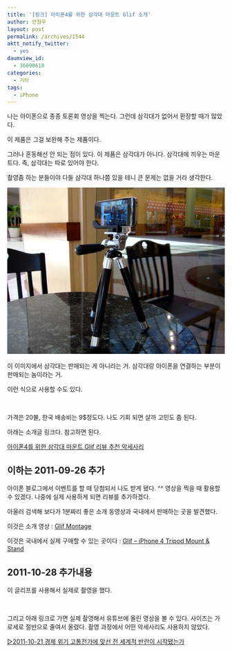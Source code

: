 ```yaml
---
title: '[링크] 아이폰4를 위한 삼각대 마운트 Glif 소개'
author: 안형우
layout: post
permalink: /archives/1544
aktt_notify_twitter:
  - yes
daumview_id:
  - 36690610
categories:
  - 기타
tags:
  - iPhone
---
```

나는 아이폰으로 종종 토론회 영상을 찍는다. 그런데 삼각대가 없어서 환장할 때가 많았다.

이 제품은 그걸 보완해 주는 제품이다.

그러나 혼동해선 안 되는 점이 있다. 이 제품은 삼각대가 아니다. 삼각대에 끼우는 마운트다. 즉, 삼각대는 따로 있어야 한다.

촬영좀 하는 분들이야 다들 삼각대 하나쯤 있을 테니 큰 문제는 없을 거라 생각한다.

<img class="aligncenter" alt="" src="/uploads/legacy/iphone-glif2.jpg" />

이 이미지에서 삼각대는 판매되는 게 아니라는 거. 삼각대랑 아이폰을 연결하는 부분이 판매되는 놈이라는 거.

이런 식으로 사용할 수도 있다.

<img class="aligncenter" alt="" src="https://dl.dropbox.com/u/15546257/blog/mytory/iphone-glif.jpg" />

가격은 20불, 한국 배송비는 9$정도다. 나도 기회 되면 살까 고민도 좀 된다.

아래는 소개글 링크다. 참고하면 된다.

[아이폰4를 위한 삼각대 마운트 Glif 리뷰 추천 악세사리][1]

## 이하는 2011-09-26 추가

아이폰 블로그에서 이벤트를 할 때 당첨되서 나도 받게 됐다. ^^ 영상을 찍을 때 활용할 수 있겠다. 나중에 실제 사용하게 되면 리뷰를 추가하겠다.

아울러 검색해 보다가 1분짜리 좋은 소개 동영상과 국내에서 판매하는 곳을 발견했다.

이것은 소개 영상 : [Glif Montage][2]

이것은 국내에서 실제 구매할 수 있는 곳이다 : [Glif &#8211; iPhone 4 Tripod Mount & Stand][3]

## 2011-10-28 추가내용

이 글리프를 사용해서 실제로 촬영을 했다.

<p style="text-align: center;">
  <img class="aligncenter" alt="" src="https://dl.dropbox.com/u/15546257/blog/mytory/iphone-tripod-using-example.jpg" />
</p>

그리고 아래 링크로 가면 실제 촬영해서 유튜브에 올린 영상을 볼 수 있다. 사이즈는 가로세로 절반으로 줄여서 올렸다. 촬영 과정에서 어떤 악세사리도 사용하지 않았다.

[▷2011-10-21 경제 위기 고통전가에 맞선 전 세계적 반란이 시작됐는가][4]

 [1]: http://iphoneblog.co.kr/1010
 [2]: http://www.youtube.com/watch?v=UO2DPoqSOm0
 [3]: http://www.funshop.co.kr/vs/Detail.aspx?itemno=12192
 [4]: http://www.left21.com/article/10352#youtube